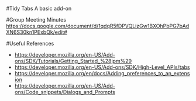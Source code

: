 #Tidy Tabs
A basic add-on

#Group Meeting Minutes
https://docs.google.com/document/d/1qdqR5fDPVQLizGw1BXOhPbPG7bAdXN6S30kn1PExbQk/edit#

#Useful References
* https://developer.mozilla.org/en-US/Add-ons/SDK/Tutorials/Getting_Started_%28jpm%29
* https://developer.mozilla.org/en-US/Add-ons/SDK/High-Level_APIs/tabs
* https://developer.mozilla.org/en/docs/Adding_preferences_to_an_extension
* https://developer.mozilla.org/en-US/Add-ons/Code_snippets/Dialogs_and_Prompts

